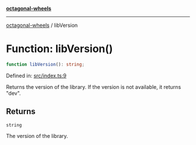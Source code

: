 [**octagonal-wheels**](../README.md)

***

[octagonal-wheels](../globals.md) / libVersion

# Function: libVersion()

```ts
function libVersion(): string;
```

Defined in: [src/index.ts:9](https://github.com/vrtmrz/octagonal-wheels/blob/main/src/index.ts#L9)

Returns the version of the library.
If the version is not available, it returns "dev".

## Returns

`string`

The version of the library.
